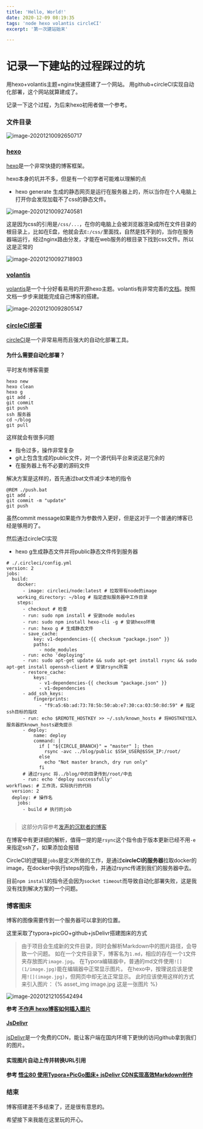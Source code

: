 ```yaml
---
title: 'Hello, World!'
date: 2020-12-09 08:19:35
tags: 'node hexo volantis circleCI'
excerpt: '第一次建站始末'

---
```



# 记录一下建站的过程踩过的坑

用hexo+volantis主题+nginx快速搭建了一个网站。
用github+circleCI实现自动化部署，这个网站就算建成了。

记录一下这个过程，为后来hexo初用者做一个参考。

### 文件目录

![image-20201210092650717](https://cdn.jsdelivr.net/gh/a9ia/image//blog/image-20201210092650717.png)

### [hexo](https://hexo.io/zh-cn/)

[hexo](https://hexo.io/zh-cn/)是一个非常快捷的博客框架。


hexo本身的坑并不多，但是有一个初学者可能难以理解的点

+ hexo generate 生成的静态网页是运行在服务器上的，所以当你在个人电脑上打开你会发现加载不了css的静态文件。

![image-20201210092740581](https://cdn.jsdelivr.net/gh/a9ia/image//blog/image-20201210092740581.png)

这是因为css的引用是`/css/...`，在你的电脑上会被浏览器渲染成所在文件目录的根目录上，比如在E盘，他就会去`E:/css/`里面找，自然是找不到的，当你在服务器端运行，经过nginx路由分发，才能在web服务的根目录下找到css文件。所以这是正常的

![image-20201210092718903](https://cdn.jsdelivr.net/gh/a9ia/image//blog/image-20201210092718903.png)

### [volantis](https://volantis.js.org/)

[volantis](https://volantis.js.org/)是一个十分好看易用的开源hexo主题。volantis有非常完善的[文档](https://volantis.js.org/getting-started/)。按照文档一步步来就能完成自己博客的搭建。

![image-20201210092805147](https://cdn.jsdelivr.net/gh/a9ia/image//blog/image-20201210092805147.png)



### [circleCI部署](https://circleci.com/)

[circleCI](https://circleci.com/)是一个非常易用而且强大的自动化部署工具。

#### 为什么需要自动化部署？

平时发布博客需要

```
hexo new
hexo clean
hexo g
git add .
git commit
git push
ssh 服务器
cd ~/blog
git pull
```

这样就会有很多问题

+ 指令过多，操作非常复杂
+ git上包含生成的public文件，对一个源代码平台来说这是冗余的
+ 在服务器上有不必要的源码文件

解决方案是这样的，首先通过bat文件减少本地的指令

```
@REM ./push.bat
git add .
git commit -m "update"
git push
```

虽然commit message如果能作为参数传入更好，但是这对于一个普通的博客已经是够用的了。

然后通过circleCI实现

+ hexo g生成静态文件并将public静态文件传到服务器

```
# ./.circleci/config.yml
version: 2
jobs:
  build:
    docker:
      - image: circleci/node:latest # 拉取带有node的image
    working_directory: ~/blog # 指定虚拟服务器中工作目录
    steps:
      - checkout # 检查
      - run: sudo npm install # 安装node modules
      - run: sudo npm install hexo-cli -g # 安装hexo环境
      - run: hexo g # 生成静态文件
      - save_cache:
          key: v1-dependencies-{{ checksum "package.json" }}
          paths:
            - node_modules
      - run: echo 'deploying'
      - run: sudo apt-get update && sudo apt-get install rsync && sudo apt-get install openssh-client # 安装rsync所需
      - restore_cache:
          keys: 
            - v1-dependencies-{{ checksum "package.json" }}
            - v1-dependencies
      - add_ssh_keys:
          fingerprints:
            - "f9:a5:6b:ad:73:78:5b:50:ab:e7:30:ca:03:50:8d:59" # 指定ssh目标的指纹
      - run: echo $REMOTE_HOSTKEY >> ~/.ssh/known_hosts # 将HOSTKEY加入服务器的known_hosts避免提示
      - deploy:
          name: deploy
          command: |
            if [ "${CIRCLE_BRANCH}" = "master" ]; then
              rsync -avc ../blog/public $SSH_USER@$SSH_IP:/root/ 
            else
              echo "Not master branch, dry run only"
            fi
      # 通过rsync 将../blog/中的目录传到/root/中去
      - run: echo 'deploy successfully'
workflows: # 工作流，实际执行的代码
  version: 2
  deploy: # 操作名
    jobs:
      - build # 执行的job
  
```

> 这部分内容参考[发声的沉默者的博客](https://blog.csdn.net/weixin_42439919/article/details/103992977)

在博客中有更详细的解析，值得一提的是`rsync`这个指令由于版本更新已经不用`-e`来指定ssh了，如果添加会报错



CircleCI的逻辑是`jobs`是定义所做的工作，是通过**circleCI的服务器**拉取docker的image，在docker中执行steps的指令，并通过rsync传递到我们的服务器中去。

目前`npm install`的指令还会因为`socket timeout`而导致自动化部署失败，这是我没有找到解决方案的一个问题。



### 博客图床

博客的图像需要传到一个服务器可以拿到的位置。

这里采取了typora+picGO+github+jsDelivr搭建图床的方式

> 由于项目会生成新的文件目录，同时会解析Markdown中的图片路径，会导致一个问题。
> 如在一个文件目录下，博客名为`1.md`，相应的存在一个`1`文件夹存放图片`image.jpg`。
> 在Typora编辑器中，普通的md文件使用`![](1/image.jpg)`能在编辑器中正常显示图片。
> 在hexo中，按理说应该是使用`![](image.jpg)`，但网页中却无法正常显示。
> 此时应该使用这样的方式来引入图片：
> {% asset_img image.jpg 这是一张图片 %}

![image-20201212105542494](https://cdn.jsdelivr.net/gh/a9ia/image//blog/image-20201212105542494.png)

**参考 [不作声 hexo博客如何插入图片](https://zhuanlan.zhihu.com/p/265077468)**

#### [JsDelivr](https://www.jsdelivr.com/)

[jsDelivr](https://www.jsdelivr.com/)是一个免费的CDN，能让客户端在国内环境下更快的访问github拿到我们的图片。



#### 实现图片自动上传并转换URL引用



**参考 [悟尘80 使用Typora+PicGo图床+ jsDelivr CDN实现高效Markdown创作](https://www.jianshu.com/p/580f56883615)**





### 结束

博客搭建差不多结束了，还是很有意思的。

希望接下来我能在这里玩的开心。

